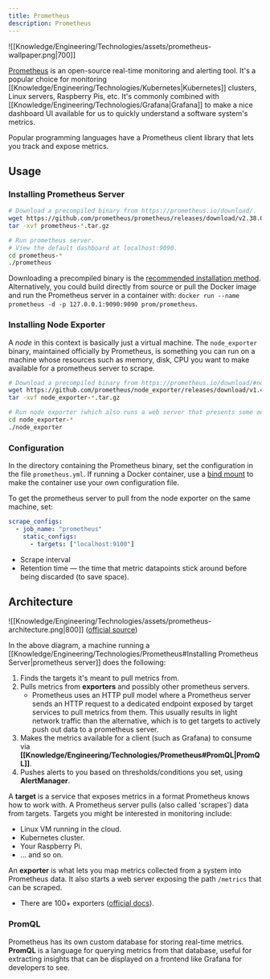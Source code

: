 ```yaml
---
title: Prometheus
description: Prometheus
---
```


![[Knowledge/Engineering/Technologies/assets/prometheus-wallpaper.png|700]]

[Prometheus](https://prometheus.io/) is an open-source real-time monitoring and alerting tool. It's a popular choice for monitoring [[Knowledge/Engineering/Technologies/Kubernetes|Kubernetes]] clusters, Linux servers, Raspberry Pis, etc. It's commonly combined with [[Knowledge/Engineering/Technologies/Grafana|Grafana]] to make a nice dashboard UI available for us to quickly understand a software system's metrics.

Popular programming languages have a Prometheus client library that lets you track and expose metrics.

## Usage
### Installing Prometheus Server
```sh
# Download a precompiled binary from https://prometheus.io/download/.
wget https://github.com/prometheus/prometheus/releases/download/v2.38.0/prometheus-2.38.0.linux-amd64.tar.gz
tar -xvf prometheus-*.tar.gz

# Run prometheus server.
# View the default dashboard at localhost:9090.
cd prometheus-*
./prometheus
```
Downloading a precompiled binary is the [recommended installation method](https://github.com/prometheus/prometheus#install). Alternatively, you could build directly from source or pull the Docker image and run the Prometheus server in a container with: `docker run --name prometheus -d -p 127.0.0.1:9090:9090 prom/prometheus`.

### Installing Node Exporter
A *node* in this context is basically just a virtual machine. The `node_exporter` binary, maintained officially by Prometheus, is something you can run on a machine whose resources such as memory, disk, CPU you want to make available for a prometheus server to scrape.
```sh
# Download a precompiled binary from https://prometheus.io/download/#node_exporter.
wget https://github.com/prometheus/node_exporter/releases/download/v1.4.0-rc.0/node_exporter-1.4.0-rc.0.linux-amd64.tar.gz  
tar -xvf node_exporter-*.tar.gz

# Run node exporter (which also runs a web server that presents some output viewable at localhost:9100).
cd node_exporter-*
./node_exporter
```

### Configuration
In the directory containing the Prometheus binary, set the configuration in the file `prometheus.yml`. If running a Docker container, use a [bind mount](https://hub.docker.com/r/prom/prometheus) to make the container use your own configuration file.

To get the prometheus server to pull from the node exporter on the same machine, set:
```yaml
scrape_configs:
  - job_name: "prometheus"
    static_configs:
      - targets: ["localhost:9100"]
```


- Scrape interval
- Retention time — the time that metric datapoints stick around before being discarded (to save space).

## Architecture
![[Knowledge/Engineering/Technologies/assets/prometheus-architecture.png|800]]
([official source](https://github.com/prometheus/prometheus))

In the above diagram, a machine running a [[Knowledge/Engineering/Technologies/Prometheus#Installing Prometheus Server|prometheus server]] does the following:
1. Finds the targets it's meant to pull metrics from.
2. Pulls metrics from **exporters** and possibly other prometheus servers.
    - Prometheus uses an HTTP pull model where a Prometheus server sends an HTTP request to a dedicated endpoint exposed by target services to pull metrics from them. This usually results in light network traffic than the alternative, which is to get targets to actively push out data to a prometheus server.
3. Makes the metrics available for a client (such as Grafana) to consume via **[[Knowledge/Engineering/Technologies/Prometheus#PromQL|PromQL]]**.
4. Pushes alerts to you based on thresholds/conditions you set, using **AlertManager**.

A **target** is a service that exposes metrics in a format Prometheus knows how to work with. A Prometheus server pulls (also called 'scrapes') data from targets. Targets you might be interested in monitoring include:
- Linux VM running in the cloud.
- Kubernetes cluster.
- Your Raspberry Pi.
- ... and so on.

An **exporter** is what lets you map metrics collected from a system into Prometheus data. It also starts a web server exposing the path `/metrics` that can be scraped.
- There are 100+ exporters ([official docs](https://prometheus.io/docs/instrumenting/exporters/)).

### PromQL
Prometheus has its own custom database for storing real-time metrics. **PromQL** is a language for querying metrics from that database, useful for extracting insights that can be displayed on a frontend like Grafana for developers to see.
